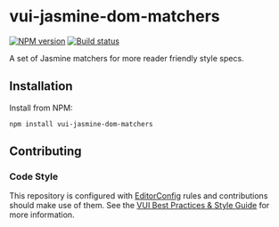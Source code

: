 # vui-jasmine-dom-matchers
[![NPM version][npm-image]][npm-url]
[![Build status][ci-image]][ci-url]

A set of Jasmine matchers for more reader friendly style specs.

## Installation

Install from NPM:
```shell
npm install vui-jasmine-dom-matchers
```

## Contributing

### Code Style

This repository is configured with [EditorConfig](http://editorconfig.org) rules and contributions should make use of them. See the [VUI Best Practices & Style Guide](https://github.com/Brightspace/valence-ui-docs/wiki/Best-Practices-&-Style-Guide) for more information.

[npm-url]: https://npmjs.org/package/vui-jasmine-dom-matchers
[npm-image]: https://img.shields.io/npm/v/vui-jasmine-dom-matchers.svg
[ci-image]: https://travis-ci.org/Brightspace/valence-ui-jasmine-dom-matchers.svg?branch=master
[ci-url]: https://travis-ci.org/Brightspace/valence-ui-jasmine-dom-matchers

